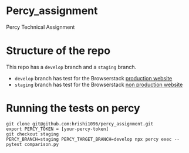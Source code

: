 # Percy_assignment
Percy Technical Assignment


# Structure of the repo
This repo has a `develop` branch and a `staging` branch.

* `develop` branch has test for the Browserstack [production website](https://www.browserstack.com)
* `staging` branch has test for the Browserstack [non production website](https://k8s.bsstag.com)

# Running the tests on percy

```
git clone git@github.com:hrishi1096/percy_assignment.git
export PERCY_TOKEN = [your-percy-token]
git checkout staging
PERCY_BRANCH=staging PERCY_TARGET_BRANCH=develop npx percy exec -- pytest comparison.py
```

